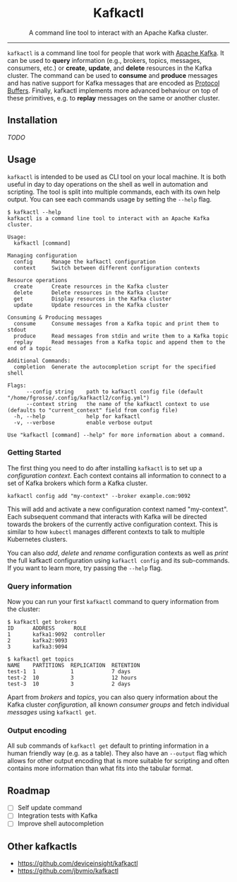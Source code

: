 <h1 align="center">Kafkactl</h1>
<p align="center">A command line tool to interact with an Apache Kafka cluster.</p>

---

`kafkactl` is a command line tool for people that work with [Apache Kafka][kafka].
It can be used to **query** information (e.g., brokers, topics, messages, consumers, etc.)
or **create**, **update**, and **delete** resources in the Kafka cluster. The command can
be used to **consume** and **produce** messages and has native support for Kafka messages
that are encoded as [Protocol Buffers][protobuf]. Finally, kafkactl implements more
advanced behaviour on top of these primitives, e.g. to **replay** messages on the same
or another cluster.

## Installation

*TODO*

## Usage

`kafkactl` is intended to be used as CLI tool on your local machine. It is both
useful in day to day operations on the shell as well in automation and scripting.
The tool is split into multiple commands, each with its own help output. You can
see each commands usage by setting the `--help` flag.

```
$ kafkactl --help       
kafkactl is a command line tool to interact with an Apache Kafka cluster.

Usage:
  kafkactl [command]

Managing configuration
  config      Manage the kafkactl configuration
  context     Switch between different configuration contexts

Resource operations
  create      Create resources in the Kafka cluster
  delete      Delete resources in the Kafka cluster
  get         Display resources in the Kafka cluster
  update      Update resources in the Kafka cluster

Consuming & Producing messages
  consume     Consume messages from a Kafka topic and print them to stdout
  produce     Read messages from stdin and write them to a Kafka topic
  replay      Read messages from a Kafka topic and append them to the end of a topic

Additional Commands:
  completion  Generate the autocompletion script for the specified shell

Flags:
      --config string    path to kafkactl config file (default "/home/fgrosse/.config/kafkactl2/config.yml")
      --context string   the name of the kafkactl context to use (defaults to "current_context" field from config file)
  -h, --help             help for kafkactl
  -v, --verbose          enable verbose output

Use "kafkactl [command] --help" for more information about a command.
```

### Getting Started

The first thing you need to do after installing `kafkactl` is to set up a
*configuration context*. Each context contains all information to connect to a
set of Kafka brokers which form a Kafka cluster.

```
kafkactl config add "my-context" --broker example.com:9092
```

This will add and activate a new configuration context named "my-context".
Each subsequent command that interacts with Kafka will be directed towards the
brokers of the currently active configuration context. This is similar to how
`kubectl` manages different contexts to talk to multiple Kubernetes clusters.

You can also *add*, *delete* and *rename* configuration contexts as well as *print*
the full kafkactl configuration using `kafkactl config` and its sub-commands.
If you want to learn more, try passing the `--help` flag. 

### Query information

Now you can run your first `kafkactl` command to query information from the cluster:

```
$ kafkactl get brokers                     
ID      ADDRESS      ROLE
1       kafka1:9092  controller  
2       kafka2:9093              
3       kafka3:9094

$ kafkactl get topics
NAME    PARTITIONS  REPLICATION  RETENTION
test-1  1           1            7 days    
test-2  10          3            12 hours  
test-3  10          3            2 days  
```

Apart from *brokers* and *topics*, you can also query information about the Kafka
cluster *configuration*, all known *consumer groups* and fetch individual *messages*
using `kafkactl get`.

### Output encoding

All sub commands of `kafkactl get` default to printing information in a human
friendly way (e.g. as a table). They also have an `--output` flag which allows for
other output encoding that is more suitable for scripting and often contains more
information than what fits into the tabular format. 

## Roadmap

- [ ] Self update command
- [ ] Integration tests with Kafka
- [ ] Improve shell autocompletion

## Other kafkactls

* https://github.com/deviceinsight/kafkactl
* https://github.com/jbvmio/kafkactl

[kafka]: https://kafka.apache.org/
[protobuf]: https://protobuf.dev/
